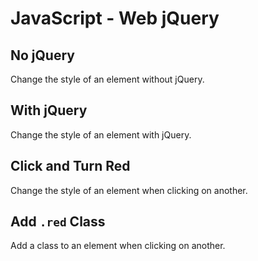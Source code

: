 # JavaScript - Web jQuery

## No jQuery
Change the style of an element without jQuery.

## With jQuery
Change the style of an element with jQuery.

## Click and Turn Red
Change the style of an element when clicking on another.

## Add `.red` Class
Add a class to an element when clicking on another.
